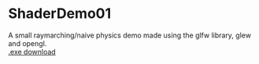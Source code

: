 # ShaderDemo01
A small raymarching/naive physics demo made using the glfw library, glew and opengl.  
[.exe download](https://www.dropbox.com/s/ve207deppmmm4sn/ShaderDemo01.zip?dl=0)
